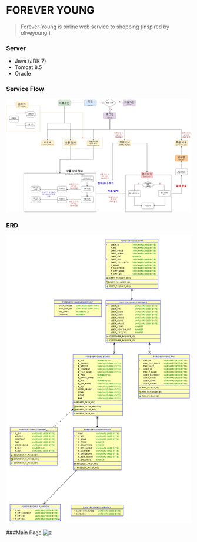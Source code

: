 # FOREVER YOUNG

> Forever-Young is online web service to shopping (inspired by oliveyoung.)


### Server
- Java (JDK 7)
- Tomcat 8.5
- Oracle

### Service Flow
![project_architecture](https://github.com/dindine/forever-young/blob/master/images/project_archiecture.jpg?raw=true)

### ERD
![erd](https://github.com/dindine/forever-young/blob/master/images/db_erd.png?raw=true)

###Main Page
![z](https://github.com/dindine/forever-young/blob/master/images/z.png?raw=true)
